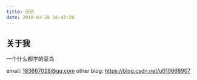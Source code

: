 ```yaml
---
title: 历历
date: 2018-03-28 16:42:28
---
```

## 关于我
一个什么都学的菜鸟

email: 183667028@qq.com
other blog: https://blog.csdn.net/u010668907
